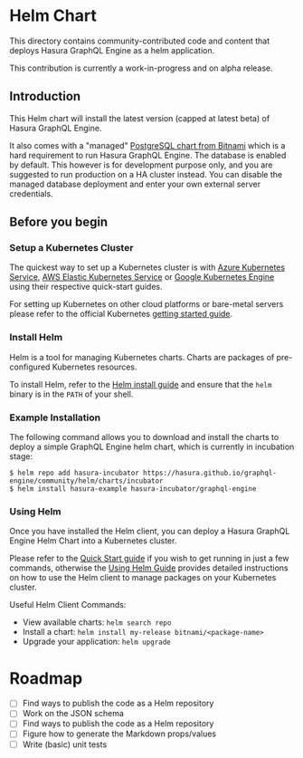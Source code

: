 # Helm Chart

This directory contains community-contributed code and content that deploys Hasura GraphQL Engine as a helm application.

This contribution is currently a work-in-progress and on alpha release.

## Introduction

This Helm chart will install the latest version (capped at latest beta) of Hasura GraphQL Engine.

It also comes with a "managed" [PostgreSQL chart from Bitnami](https://github.com/bitnami/charts/tree/master/bitnami/postgresql) which is a hard requirement to run Hasura GraphQL Engine. The database is enabled by default. This however is for development purpose only, and you are suggested to run production on a HA cluster instead. You can disable the managed database deployment and enter your own external server credentials.

## Before you begin

### Setup a Kubernetes Cluster

The quickest way to set up a Kubernetes cluster is with [Azure Kubernetes Service](https://azure.microsoft.com/en-us/services/kubernetes-service/), [AWS Elastic Kubernetes Service](https://aws.amazon.com/eks/) or [Google Kubernetes Engine](https://cloud.google.com/kubernetes-engine/) using their respective quick-start guides. 

For setting up Kubernetes on other cloud platforms or bare-metal servers please refer to the official Kubernetes [getting started guide](http://kubernetes.io/docs/getting-started-guides/).

### Install Helm

Helm is a tool for managing Kubernetes charts. Charts are packages of pre-configured Kubernetes resources.

To install Helm, refer to the [Helm install guide](https://github.com/helm/helm#install) and ensure that the `helm` binary is in the `PATH` of your shell.

### Example Installation

The following command allows you to download and install the charts to deploy a simple GraphQL Engine helm chart, which is currently in incubation stage:

```shell script
$ helm repo add hasura-incubator https://hasura.github.io/graphql-engine/community/helm/charts/incubator
$ helm install hasura-example hasura-incubator/graphql-engine
```

### Using Helm

Once you have installed the Helm client, you can deploy a Hasura GraphQL Engine Helm Chart into a Kubernetes cluster.

Please refer to the [Quick Start guide](https://github.com/helm/helm/blob/master/docs/quickstart.md) if you wish to get running in just a few commands, otherwise the [Using Helm Guide](https://github.com/helm/helm/blob/master/docs/using_helm.md) provides detailed instructions on how to use the Helm client to manage packages on your Kubernetes cluster.

Useful Helm Client Commands:

- View available charts: `helm search repo`
- Install a chart: `helm install my-release bitnami/<package-name>`
- Upgrade your application: `helm upgrade`

# Roadmap

- [ ] Find ways to publish the code as a Helm repository
- [ ] Work on the JSON schema
- [ ] Find ways to publish the code as a Helm repository
- [ ] Figure how to generate the Markdown props/values
- [ ] Write (basic) unit tests
